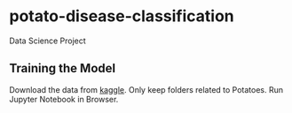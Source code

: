 # potato-disease-classification
Data Science Project
## Training the Model

Download the data from [kaggle](https://www.kaggle.com/arjuntejaswi/plant-village).
Only keep folders related to Potatoes.
Run Jupyter Notebook in Browser.
